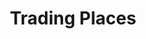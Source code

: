 ---
pid: ch779
title: Trading Places
location_transcription: Rittenhouse Square
coordinates: "[-75.171987499331, 39.949654714547]"
zipcode: '70130'
gen_neighborhood: 
neighborhood: 
outside_phl: 'New Orleans LA '
age: '34'
age_range: 30-39
instagram: 
image_file_name: ch_779.jpg
proposal_transcription: |-
  -The ultimate story of street smarts + perseverance mixed w/ a enough petty to change lives!
  -Long live Billy Valentine
topic: African Americans,Person,Music
topic_summary: 0, 0, 0
type: Other No Form
keywords_other: 
credit: 
image_labels: 
twitter: bcleejr
facebook: 
permalink: "/monuments/ch779/"
layout: item-page
---
